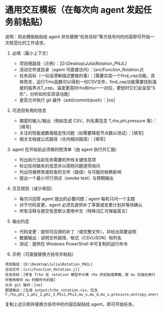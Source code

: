 # 通用交互模板（在每次向 agent 发起任务前粘贴）

说明：将此模板粘贴给 agent 并仅替换“任务目标”等方括号内的内容即可开始一次规范化的工作请求。

1) 必填（最小上下文）
   - 项目根路径（示例）：[D:\Desktop\Julia\Rotation_PNJL]
   - 活动文件或目录（agent 可直接访问）：[src/Function_Rotation.jl]
   - 任务目标（一句话清晰描述要做的事）：[需要实现一个find_cep功能，具体而言，运行Trho函数可以得到一份CSV文件，find_cep功能需要找到温度的临界点T_cep，温度更高时rho和mu一一对应，更低时它们会呈现"S形"，分析如何实现该功能]
   - 是否允许执行 git 操作（add/commit/push）：[no]

2) 可选但有用的信息
   - 期望的输入/输出（例如生成 CSV，列名需包含 T,rho,phi,pressure 等）：[填写]
   - 关注的性能或数值稳定性问题（如需要降低节点数以测试）：[填写]
   - 相关文档或公式路径（仓内相对路径）：[填写]

3) agent 在开始前必须做的短清单（由 agent 执行并汇报）
   - 列出执行当前任务需要的所有关键信息项
   - 标记任何缺失的信息并以简短问题逐项询问
   - 列出将被修改或检查的文件（路径）与可能的依赖影响
   - 提出一个最小可行测试（smoke test）与预期输出

4) 交互规则（减少来回）
   - 每次只回答 agent 提出的必要问题；agent 每轮只问一个主题
   - 对于代码变更，agent 必须先提供补丁草案或变更计划并等待确认
   - 所有注释与提交信息默认使用中文（特殊词汇可保留英文）

5) 输出约定
   - 代码变更：提供可应用的补丁（或完整文件），并给出简要说明
   - 数据输出：说明文件路径、格式（CSV/JSON）和列名
   - 测试：提供在 Windows PowerShell 中可复制的运行命令

6) 示例（可直接替换方括号并粘贴）
```
项目路径：[D:\Desktop\Julia\Rotation_PNJL]
活动文件：[src/Function_Rotation.jl]
任务目标：[修复 Trho 在 rotation 模型中计算 rho 的初始值策略，使 mu 扫描在换行时使用相邻 mu 的解作为初值]
允许 git 操作：[no]
期望输出：[生成 output/trho_rotation.csv，包含 T,rho,phi_1,phi_2,phi_3,Phi1,Phi2,mu_u,mu_d,mu_s,pressure,entropy,energy,converged]
```

复制上述示例并替换方括号中的内容后粘贴给 agent，即可开始任务。